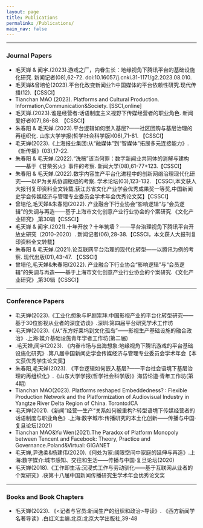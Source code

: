 ```yaml
---
layout: page
title: Publications
permalink: /Publications/
main_nav: false
---
```


<hr>
<h3>Journal Papers</h3>
<ul>
  <li>毛天婵 & 闻宇.(2023).游戏之厂，内眷生长：地缘视角下腾讯平台的基础设施化研究. 新闻记者(08),62-72. doi:10.16057/j.cnki.31-1171/g2.2023.08.010.
</li>
   <li>毛天婵&曾培伦(2023).平台化改变新闻业?:中国媒体的平台依赖性研究.现代传播(12).【CSSCI】
</li>
   <li>Tianchan MAO (2023). Platforms and Cultural Production. Information,Communication&Society. [SSCI,online]
</li>
  <li>毛天婵.(2023).谁是经营者:话语制度主义视野下传媒经营者的职业角色. 新闻爱好者(07),86-88. 【CSSCI】
</li>
  <li>朱春阳 & 毛天婵.(2023).平台逻辑如何嵌入基层?——社区团购与基层治理的再组织化. 山东大学学报(哲学社会科学版)(06),71-81.
【CSSCI】
</li>
   <li>毛天婵(2023).《上海报业集团:从“融媒体”到“智媒体”拓展多元连接能力》.《新传播》(03),17-22.
</li>
  <li>朱春阳 & 毛天婵.(2022).“洗稿”该当何罪：数字新闻业共同体的消解与建构——基于《甘柴劣火》事件的考察. 新闻大学(08),61-77+123.【CSSCI】
</li>
  <li>朱春阳 & 毛天婵.(2022).数字内容生产平台化进程中的创新网络治理现代化研究——以IP为关系协调枢纽的考察. 学术论坛(03),123-132.
【CSSCI,本文获人大报刊复印资料全文转载,获江苏省文化产业学会优秀成果奖一等奖,中国新闻史学会传媒经济与管理专业委员会学术年会优秀论文奖】【CSSCI】
</li>
  <li>曾培伦,毛天婵&朱春阳(2022). 产业融合下行业协会“影响逻辑”与“会员逻辑”的失调与再造——基于上海市文化创意产业行业协会的个案研究.《文化产业研究》,第30辑【CSSCI】
</li>
 <li>毛天婵 & 闻宇.(2021).十年开放？十年筑墙？——平台治理视角下腾讯平台开放史研究（2010-2020）. 新闻记者(06),28-38.【CSSCI，本文获人大报刊复印资料全文转载】
</li>
 <li>朱春阳 & 毛天婵.(2021).论互联网平台治理的现代化转型——以腾讯为例的考察. 现代出版(01),43-47. 【CSSCI】
</li>
 <li>曾培伦,毛天婵&朱春阳(2022). 产业融合下行业协会“影响逻辑”与“会员逻辑”的失调与再造——基于上海市文化创意产业行业协会的个案研究.《文化产业研究》,第30辑【CSSCI】
</li>
  
</ul>
<hr>

<h3>Conference Papers</h3>
<ul>
  <li>毛天婵(2023).《工业化想象与IP剧崇拜:中国影视产业的平台化转型研究——基于30位影视从业者的深度访谈》.深圳:第四届平台研究学术工作坊</li>
  <li>毛天婵(2023).《从“东方好莱坞到文化孤岛”——影视生产基础设施的融合政治》.上海:媒介基础设施青年学者工作坊(第二届)</li>
  <li>.毛天婵,闻宇(2023). 《内眷市场与出海想象:地缘视角下腾讯游戏的平台基础设施化研究》.第八届中国新闻史学会传媒经济与管理专业委员会学术年会【本文获优秀学生论文奖】</li>
   <li>朱春阳,毛天婵(2023). 《平台逻辑如何嵌入基层?——平台社会语境下基层治理的再组织化》.《山东大学学报(哲学社会科学版)》海岱论道·青年工作坊(第4期)</li>
  <li>Tianchan MAO(2023). Platforms reshaped Embeddedness? : Flexible Production Network and the Platformization of Audiovisual Industry in Yangtze River Delta Region of China. Toronto:ICA</li>
  <li>毛天婵(2021).《新闻”经营—生产“关系如何被重构?:转型语境下传媒经营者的话语制度与职业角色》.上海:数字城市:传播研究的本土化创新——传播与中国·复旦论坛(2021)</li>
   <li>Tianchan MAO&Yu Wen(2021).The Paradox of Platform Monopoly between Tencent and Facebook: Theory, Practice and Governance.Poland&Virtual: GIGANET</li>
  <li>毛天婵,尹逸柔&杨建伟(2020).《何处为家:阈限空间中家庭的延伸与再造》.上海:数字媒介:城市感知、交往和生活——传播与中国·复旦论坛(2020)</li>
  <li>毛天婵(2018).《工作即生活:沉浸式工作与劳动驯化——基于互联网从业者的个案研究》.获第十八届中国新闻传播研究生学术年会优秀论文奖</li>
</ul>
<hr>

<h3>Books and Book Chapters</h3>
<ul>
  <li>毛天婵(2023). 《<记者与官员:新闻生产的组织和政治>导读》. 《西方新闻学名著导读》.白红义主编.北京:北京大学出版社,39-48</li>

</ul>


   
     
